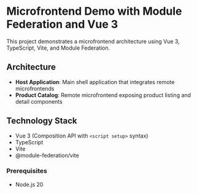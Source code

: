 # Microfrontend Demo with Module Federation and Vue 3

This project demonstrates a microfrontend architecture using Vue 3, TypeScript, Vite, and Module Federation.

## Architecture

- **Host Application**: Main shell application that integrates remote microfrontends
- **Product Catalog**: Remote microfrontend exposing product listing and detail components

## Technology Stack

- Vue 3 (Composition API with `<script setup>` syntax)
- TypeScript
- Vite
- @module-federation/vite

### Prerequisites

- Node.js 20